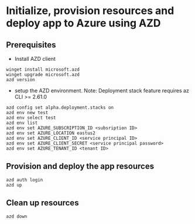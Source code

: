 # Initialize, provision resources and deploy app to Azure using AZD
## Prerequisites
* Install AZD client

```
winget install microsoft.azd
winget upgrade microsoft.azd
azd version
```

* setup the AZD environment. Note: Deployment stack feature requires az CLI >= 2.61.0

```
azd config set alpha.deployment.stacks on 
azd env new test
azd env select test
azd env list
azd env set AZURE_SUBSCRIPTION_ID <subsription ID>
azd env set AZURE_LOCATION eastus2
azd env set AZURE_CLIENT_ID <service principal ID>
azd env set AZURE_CLIENT_SECRET <service principal password>
azd env set AZURE_TENANT_ID <tenant ID>
```

## Provision and deploy the app resources
```
azd auth login
azd up
```

## Clean up resources
```
azd down
```
